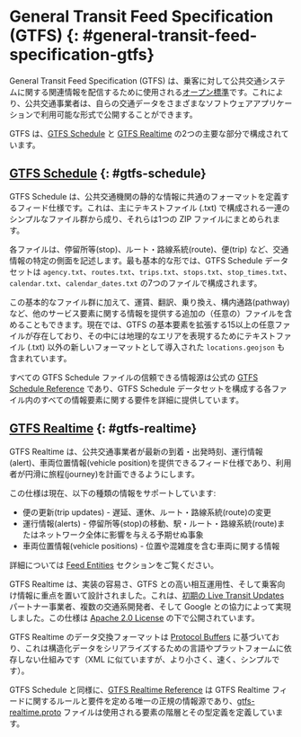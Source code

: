 # General Transit Feed Specification (GTFS) {: #general-transit-feed-specification-gtfs}

General Transit Feed Specification (GTFS) は、乗客に対して公共交通システムに関する関連情報を配信するために使用される[オープン標準](https://www.interoperablemobility.org/definitions/#open_standard)です。これにより、公共交通事業者は、自らの交通データをさまざまなソフトウェアアプリケーションで利用可能な形式で公開することができます。

GTFS は、[GTFS Schedule](../schedule/reference) と [GTFS Realtime](../realtime/reference) の2つの主要な部分で構成されています。

## [GTFS Schedule](../schedule/reference) {: #gtfs-schedule}


GTFS Schedule は、公共交通機関の静的な情報に共通のフォーマットを定義するフィード仕様です。これは、主にテキストファイル (.txt) で構成される一連のシンプルなファイル群から成り、それらは1つの ZIP ファイルにまとめられます。 

各ファイルは、停留所等(stop)、ルート・路線系統(route)、便(trip) など、交通情報の特定の側面を記述します。最も基本的な形では、GTFS Schedule データセットは `agency.txt`、`routes.txt`、`trips.txt`、`stops.txt`、`stop_times.txt`、`calendar.txt`、`calendar_dates.txt` の7つのファイルで構成されます。

この基本的なファイル群に加えて、運賃、翻訳、乗り換え、構内通路(pathway) など、他のサービス要素に関する情報を提供する追加の（任意の）ファイルを含めることもできます。現在では、GTFS の基本要素を拡張する15以上の任意ファイルが存在しており、その中には地理的なエリアを表現するためにテキストファイル (.txt) 以外の新しいフォーマットとして導入された `locations.geojson` も含まれています。 

すべての GTFS Schedule ファイルの信頼できる情報源は公式の [GTFS Schedule Reference](../schedule/reference) であり、GTFS Schedule データセットを構成する各ファイル内のすべての情報要素に関する要件を詳細に提供しています。

## [GTFS Realtime](../realtime/reference) {: #gtfs-realtime}


GTFS Realtime は、公共交通事業者が最新の到着・出発時刻、運行情報(alert)、車両位置情報(vehicle position)を提供できるフィード仕様であり、利用者が円滑に旅程(journey)を計画できるようにします。

この仕様は現在、以下の種類の情報をサポートしています:

- 便の更新(trip updates) - 遅延、運休、ルート・路線系統(route)の変更
- 運行情報(alerts) - 停留所等(stop)の移動、駅・ルート・路線系統(route)またはネットワーク全体に影響を与える予期せぬ事象
- 車両位置情報(vehicle positions) - 位置や混雑度を含む車両に関する情報

詳細については [Feed Entities](../realtime/feed-entities/overview) セクションをご覧ください。

GTFS Realtime は、実装の容易さ、GTFS との高い相互運用性、そして乗客向け情報に重点を置いて設計されました。これは、[初期の Live Transit Updates](https://developers.google.com/transit/google-transit#LiveTransitUpdates) パートナー事業者、複数の交通系開発者、そして Google との協力によって実現しました。この仕様は [Apache 2.0 License](http://www.apache.org/licenses/LICENSE-2.0.html) の下で公開されています。

GTFS Realtime のデータ交換フォーマットは [Protocol Buffers](https://developers.google.com/protocol-buffers/) に基づいており、これは構造化データをシリアライズするための言語やプラットフォームに依存しない仕組みです（XML に似ていますが、より小さく、速く、シンプルです）。

GTFS Schedule と同様に、[GTFS Realtime Reference](../realtime/reference) は GTFS Realtime フィードに関するルールと要件を定める唯一の正規の情報源であり、[gtfs-realtime.proto](../realtime/proto) ファイルは使用される要素の階層とその型定義を定義しています。
